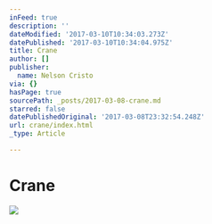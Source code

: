 ```yaml
---
inFeed: true
description: ''
dateModified: '2017-03-10T10:34:03.273Z'
datePublished: '2017-03-10T10:34:04.975Z'
title: Crane
author: []
publisher:
  name: Nelson Cristo
via: {}
hasPage: true
sourcePath: _posts/2017-03-08-crane.md
starred: false
datePublishedOriginal: '2017-03-08T23:32:54.248Z'
url: crane/index.html
_type: Article

---
```

# Crane
![](https://the-grid-user-content.s3-us-west-2.amazonaws.com/2790d4dc-1608-42c9-b89d-e77008fcf2ed.jpg)